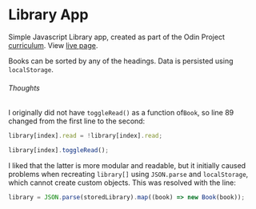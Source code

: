 # Library App

Simple Javascript Library app, created as part of the Odin Project [curriculum](https://www.theodinproject.com/courses/javascript/lessons/library). View [live page](https://andrewjh271.github.io/library/).

Books can be sorted by any of the headings. Data is persisted using `localStorage`.

###### Thoughts

I originally did not have `toggleRead()` as a function of`Book`, so line 89 changed from the first line to the second:

```javascript
library[index].read = !library[index].read;
```

```javascript
library[index].toggleRead();
```

I liked that the latter is more modular and readable, but it initially caused problems when recreating `library[]` using `JSON.parse` and `localStorage`, which cannot create custom objects. This was resolved with the line:

```javascript
library = JSON.parse(storedLibrary).map((book) => new Book(book));
```